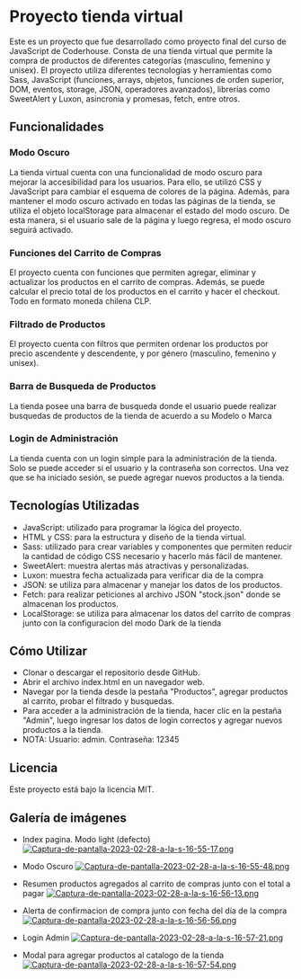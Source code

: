 # Proyecto tienda virtual
Este es un proyecto que fue desarrollado como proyecto final del curso de JavaScript de Coderhouse. Consta de una tienda virtual que permite la compra de productos de diferentes categorías (masculino, femenino y unisex). El proyecto utiliza diferentes tecnologías y herramientas como Sass, JavaScript (funciones, arrays, objetos, funciones de orden superior, DOM, eventos, storage, JSON, operadores avanzados), librerías como SweetAlert y Luxon, asincronia y promesas, fetch, entre otros.

## Funcionalidades

### Modo Oscuro
La tienda virtual cuenta con una funcionalidad de modo oscuro para mejorar la accesibilidad para los usuarios. Para ello, se utilizó CSS y JavaScript para cambiar el esquema de colores de la página.
Además, para mantener el modo oscuro activado en todas las páginas de la tienda, se utiliza el objeto localStorage para almacenar el estado del modo oscuro. De esta manera, si el usuario sale de la página y luego regresa, el modo oscuro seguirá activado.

### Funciones del Carrito de Compras
El proyecto cuenta con funciones que permiten agregar, eliminar y actualizar los productos en el carrito de compras. Además, se puede calcular el precio total de los productos en el carrito y hacer el checkout. Todo en formato moneda chilena CLP.

### Filtrado de Productos
El proyecto cuenta con filtros que permiten ordenar los productos por precio ascendente y descendente, y por género (masculino, femenino y unisex).

### Barra de Busqueda de Productos
La tienda posee una barra de busqueda donde el usuario puede realizar busquedas de productos de la tienda de acuerdo a su Modelo o Marca

### Login de Administración
La tienda cuenta con un login simple para la administración de la tienda. Solo se puede acceder si el usuario y la contraseña son correctos. Una vez que se ha iniciado sesión, se puede agregar nuevos productos a la tienda.

## Tecnologías Utilizadas
* JavaScript: utilizado para programar la lógica del proyecto.
* HTML y CSS: para la estructura y diseño de la tienda virtual.
* Sass: utilizado para crear variables y componentes que permiten reducir la cantidad de código CSS necesario y hacerlo más fácil de mantener.
* SweetAlert: muestra alertas más atractivas y personalizadas.
* Luxon: muestra fecha actualizada para verificar dia de la compra
* JSON: se utiliza para almacenar y manejar los datos de los productos.
* Fetch: para realizar peticiones al archivo JSON "stock.json" donde se almacenan los productos.
* LocalStorage: se utiliza para almacenar los datos del carrito de compras junto con la configuracion del modo Dark de la tienda

## Cómo Utilizar
* Clonar o descargar el repositorio desde GitHub.
* Abrir el archivo index.html en un navegador web.
* Navegar por la tienda desde la pestaña "Productos", agregar productos al carrito, probar el filtrado y busquedas.
* Para acceder a la administración de la tienda, hacer clic en la pestaña "Admin", luego ingresar los datos de login correctos y agregar nuevos productos a la tienda.
* NOTA: Usuario: admin. Contraseña: 12345

## Licencia
Este proyecto está bajo la licencia MIT.

## Galería de imágenes

* Index pagina. Modo light (defecto)
[![Captura-de-pantalla-2023-02-28-a-la-s-16-55-17.png](https://i.postimg.cc/vmT81b9x/Captura-de-pantalla-2023-02-28-a-la-s-16-55-17.png)](https://postimg.cc/FftX8tTh)

* Modo Oscuro
[![Captura-de-pantalla-2023-02-28-a-la-s-16-55-48.png](https://i.postimg.cc/kGfht3WD/Captura-de-pantalla-2023-02-28-a-la-s-16-55-48.png)](https://postimg.cc/MffYhLP8)

* Resumen productos agregados al carrito de compras junto con el total a pagar
[![Captura-de-pantalla-2023-02-28-a-la-s-16-56-13.png](https://i.postimg.cc/tR5ccP8y/Captura-de-pantalla-2023-02-28-a-la-s-16-56-13.png)](https://postimg.cc/Yjv8G4py)

* Alerta de confirmacion de compra junto con fecha del día de la compra
[![Captura-de-pantalla-2023-02-28-a-la-s-16-56-56.png](https://i.postimg.cc/YCjTY9n7/Captura-de-pantalla-2023-02-28-a-la-s-16-56-56.png)](https://postimg.cc/tsQrHXGv)

* Login Admin
[![Captura-de-pantalla-2023-02-28-a-la-s-16-57-21.png](https://i.postimg.cc/d3qx1tkz/Captura-de-pantalla-2023-02-28-a-la-s-16-57-21.png)](https://postimg.cc/Q9ybYDqb)

* Modal para agregar productos al catalogo de la tienda
[![Captura-de-pantalla-2023-02-28-a-la-s-16-57-54.png](https://i.postimg.cc/B6fzrCqZ/Captura-de-pantalla-2023-02-28-a-la-s-16-57-54.png)](https://postimg.cc/HJ335XcF)




